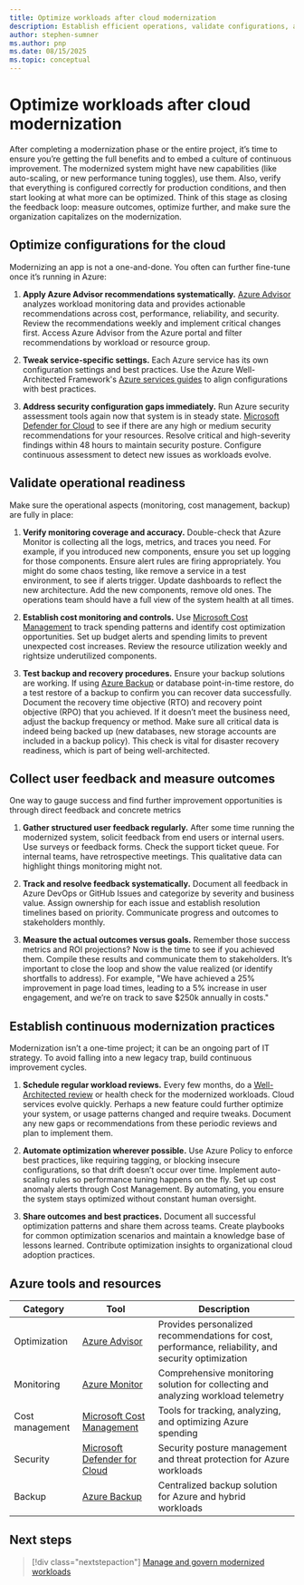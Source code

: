 ```yaml
---
title: Optimize workloads after cloud modernization
description: Establish efficient operations, validate configurations, and continuously improve modernized workloads in Azure
author: stephen-sumner
ms.author: pnp
ms.date: 08/15/2025
ms.topic: conceptual
---
```


# Optimize workloads after cloud modernization

After completing a modernization phase or the entire project, it’s time to ensure you’re getting the full benefits and to embed a culture of continuous improvement. The modernized system might have new capabilities (like auto-scaling, or new performance tuning toggles), use them. Also, verify that everything is configured correctly for production conditions, and then start looking at what more can be optimized. Think of this stage as closing the feedback loop: measure outcomes, optimize further, and make sure the organization capitalizes on the modernization.

## Optimize configurations for the cloud

Modernizing an app is not a one-and-done. You often can further fine-tune once it’s running in Azure:

1. **Apply Azure Advisor recommendations systematically.** [Azure Advisor](/azure/advisor/advisor-overview) analyzes workload monitoring data and provides actionable recommendations across cost, performance, reliability, and security. Review the recommendations weekly and implement critical changes first. Access Azure Advisor from the Azure portal and filter recommendations by workload or resource group.

2. **Tweak service-specific settings.** Each Azure service has its own configuration settings and best practices. Use the Azure Well-Architected Framework's [Azure services guides](/azure/well-architected/service-guides/?product=popular) to align configurations with best practices.

3. **Address security configuration gaps immediately.** Run Azure security assessment tools again now that system is in steady state. [Microsoft Defender for Cloud](/azure/defender-for-cloud/review-security-recommendations) to see if there are any high or medium security recommendations for your resources. Resolve critical and high-severity findings within 48 hours to maintain security posture. Configure continuous assessment to detect new issues as workloads evolve.

## Validate operational readiness

Make sure the operational aspects (monitoring, cost management, backup) are fully in place:

1. **Verify monitoring coverage and accuracy.** Double-check that Azure Monitor is collecting all the logs, metrics, and traces you need. For example, if you introduced new components, ensure you set up logging for those components. Ensure alert rules are firing appropriately. You might do some chaos testing, like remove a service in a test environment, to see if alerts trigger. Update dashboards to reflect the new architecture. Add the new components, remove old ones. The operations team should have a full view of the system health at all times.

2. **Establish cost monitoring and controls.** Use [Microsoft Cost Management](/azure/cost-management-billing/costs/overview-cost-management) to track spending patterns and identify cost optimization opportunities. Set up budget alerts and spending limits to prevent unexpected cost increases. Review the resource utilization weekly and rightsize underutilized components.

3. **Test backup and recovery procedures.**  Ensure your backup solutions are working. If using [Azure Backup](/azure/backup/backup-overview) or database point-in-time restore, do a test restore of a backup to confirm you can recover data successfully. Document the recovery time objective (RTO) and recovery point objective (RPO) that you achieved. If it doesn’t meet the business need, adjust the backup frequency or method. Make sure all critical data is indeed being backed up (new databases, new storage accounts are included in a backup policy). This check is vital for disaster recovery readiness, which is part of being well-architected.

## Collect user feedback and measure outcomes

One way to gauge success and find further improvement opportunities is through direct feedback and concrete metrics

1. **Gather structured user feedback regularly.**  After some time running the modernized system, solicit feedback from end users or internal users. Use surveys or feedback forms. Check the support ticket queue. For internal teams, have retrospective meetings. This qualitative data can highlight things monitoring might not.

2. **Track and resolve feedback systematically.** Document all feedback in Azure DevOps or GitHub Issues and categorize by severity and business value. Assign ownership for each issue and establish resolution timelines based on priority. Communicate progress and outcomes to stakeholders monthly.

3. **Measure the actual outcomes versus goals.** Remember those success metrics and ROI projections? Now is the time to see if you achieved them. Compile these results and communicate them to stakeholders. It’s important to close the loop and show the value realized (or identify shortfalls to address). For example, "We have achieved a 25% improvement in page load times, leading to a 5% increase in user engagement, and we’re on track to save $250k annually in costs."

## Establish continuous modernization practices

Modernization isn’t a one-time project; it can be an ongoing part of IT strategy. To avoid falling into a new legacy trap, build continuous improvement cycles.

1. **Schedule regular workload reviews.** Every few months, do a [Well-Architected review](/assessments/azure-architecture-review/) or health check for the modernized workloads. Cloud services evolve quickly. Perhaps a new feature could further optimize your system, or usage patterns changed and require tweaks. Document any new gaps or recommendations from these periodic reviews and plan to implement them.

2. **Automate optimization wherever possible.** Use Azure Policy to enforce best practices, like requiring tagging, or blocking insecure configurations, so that drift doesn’t occur over time. Implement auto-scaling rules so performance tuning happens on the fly. Set up cost anomaly alerts through Cost Management. By automating, you ensure the system stays optimized without constant human oversight.

3. **Share outcomes and best practices.** Document all successful optimization patterns and share them across teams. Create playbooks for common optimization scenarios and maintain a knowledge base of lessons learned. Contribute optimization insights to organizational cloud adoption practices.

## Azure tools and resources

| Category | Tool | Description |
|----------|------|-------------|
| Optimization | [Azure Advisor](/azure/advisor/advisor-overview) | Provides personalized recommendations for cost, performance, reliability, and security optimization |
| Monitoring | [Azure Monitor](/azure/azure-monitor/overview) | Comprehensive monitoring solution for collecting and analyzing workload telemetry |
| Cost management | [Microsoft Cost Management](/azure/cost-management-billing/cost-management-billing-overview) | Tools for tracking, analyzing, and optimizing Azure spending |
| Security | [Microsoft Defender for Cloud](/azure/defender-for-cloud/defender-for-cloud-introduction) | Security posture management and threat protection for Azure workloads |
| Backup | [Azure Backup](/azure/backup/backup-overview) | Centralized backup solution for Azure and hybrid workloads |

## Next steps

> [!div class="nextstepaction"]
> [Manage and govern modernized workloads](/azure/cloud-adoption-framework/manage/)
